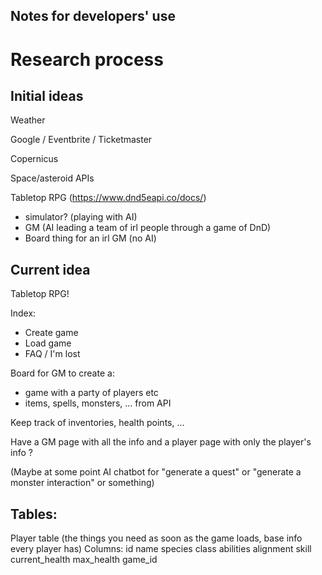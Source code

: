 ## Notes for developers' use

# Research process

## Initial ideas

Weather

Google / Eventbrite / Ticketmaster

Copernicus

Space/asteroid APIs

Tabletop RPG (https://www.dnd5eapi.co/docs/)
- simulator? (playing with AI)
- GM (AI leading a team of irl people through a game of DnD)
- Board thing for an irl GM (no AI)

## Current idea

Tabletop RPG!

Index:
- Create game
- Load game
- FAQ / I'm lost

Board for GM to create a:
- game with a party of players etc
- items, spells, monsters, ... from API

Keep track of inventories, health points, ...

Have a GM page with all the info and a player page with only the player's info ?

(Maybe at some point AI chatbot for "generate a quest" or "generate a monster interaction" or something)

## Tables:
Player table (the things you need as soon as the game loads, base info every player has)
Columns:
id
name
species
class
abilities
alignment
skill
current_health
max_health
game_id

